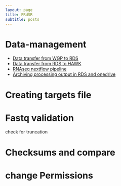 ```yaml
---
layout: page
title: PRdSR
subtitle: posts
---
```


# Data-management

- [Data transfer from WGP to RDS](01_data_transfer_from_WGP.md)
- [Data transfer from RDS to HAWK](02_data_transfer_RDS_to_HAWK.md)
- [RNAseq nextflow pipeline](03_nf-pipeline_processing.md)
- [Archiving processing output in RDS and onedrive](04_transfer_output_from_nf-pipeline.md)


# Creating targets file

# Fastq validation
check for truncation

# Checksums and compare

# change Permissions
